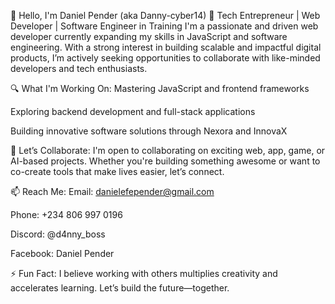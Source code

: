 👋 Hello, I'm Daniel Pender (aka Danny-cyber14)
💼 Tech Entrepreneur | Web Developer | Software Engineer in Training
I'm a passionate and driven web developer currently expanding my skills in JavaScript and software engineering. With a strong interest in building scalable and impactful digital products, I’m actively seeking opportunities to collaborate with like-minded developers and tech enthusiasts.

🔍 What I'm Working On:
Mastering JavaScript and frontend frameworks

Exploring backend development and full-stack applications

Building innovative software solutions through Nexora and InnovaX

🤝 Let’s Collaborate:
I'm open to collaborating on exciting web, app, game, or AI-based projects. Whether you're building something awesome or want to co-create tools that make lives easier, let’s connect.

📫 Reach Me:
Email: danielefepender@gmail.com

Phone: +234 806 997 0196

Discord: @d4nny_boss

Facebook: Daniel Pender

⚡ Fun Fact:
I believe working with others multiplies creativity and accelerates learning. Let’s build the future—together.
<!---
Danny-cyber14/Danny-cyber14 is a ✨ special ✨ repository because its `README.md` (this file) appears on your GitHub profile.
You can click the Preview link to take a look at your changes.
--->
